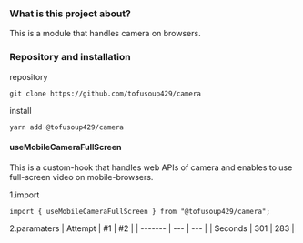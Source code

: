 ### What is this project about?
This is a module that handles camera on browsers. 
### Repository and installation 
repository
```
git clone https://github.com/tofusoup429/camera
```
install
```
yarn add @tofusoup429/camera
```

#### useMobileCameraFullScreen
This is a custom-hook that handles web APIs of camera and enables to use full-screen video on mobile-browsers.

1.import 
```
import { useMobileCameraFullScreen } from "@tofusoup429/camera";

```
2.paramaters
| Attempt | #1  | #2  |
| ------- | --- | --- |
| Seconds | 301 | 283 |
